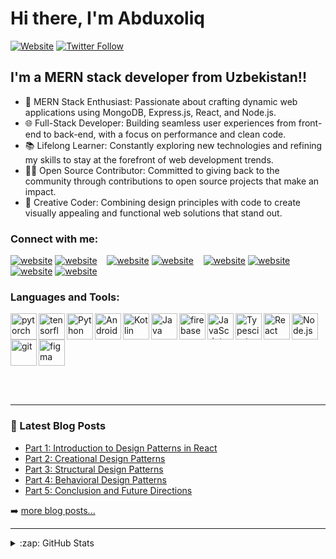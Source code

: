 # Hi there, I'm Abduxoliq

[![Website](https://img.shields.io/website?label=https://abbasali123.github.io/abbas-portfol&style=for-the-badge&url=https%3A%2F%2Fcodestackr.com)](https://abbasali123.github.io/abbas-portfol/)
[![Twitter Follow](https://img.shields.io/twitter/follow/AbbasWebDev?color=1DA1F2&logo=twitter&style=for-the-badge)](https://twitter.com/intent/follow?original_referer=https%3A%2F%2Fgithub.com%2FAbbasWebDev&screen_name=AbbasWebDev)


## I'm a MERN stack developer from Uzbekistan!!

- 🚀 MERN Stack Enthusiast: Passionate about crafting dynamic web applications using MongoDB, Express.js, React, and Node.js.
- 🌐 Full-Stack Developer: Building seamless user experiences from front-end to back-end, with a focus on performance and clean code.
- 📚 Lifelong Learner: Constantly exploring new technologies and refining my skills to stay at the forefront of web development trends.
- 👨‍💻 Open Source Contributor: Committed to giving back to the community through contributions to open source projects that make an impact.
- 🎨 Creative Coder: Combining design principles with code to create visually appealing and functional web solutions that stand out.

### Connect with me:

[![website](./img/globe-light.svg)]([https://abbasali123.github.io/abbas-portfol/]#gh-light-mode-only)
[![website](./img/globe-dark.svg)]([https://abbasali123.github.io/abbas-portfol/]gh-dark-mode-only)
&nbsp;&nbsp;
[![website](./img/twitter-light.svg)](https://twitter.com/AbbasWebDev#gh-light-mode-only)
[![website](./img/twitter-dark.svg)](https://twitter.com/AbbasWebDev#gh-dark-mode-only)
&nbsp;&nbsp;
[![website](./img/linkedin-light.svg)](https://linkedin.com/in/abbas-ali123#gh-light-mode-only)
[![website](./img/linkedin-dark.svg)](https://linkedin.com/in/abbas-ali123r#gh-dark-mode-only)
&nbsp;&nbsp;
[![website](./img/medium-light.svg)](https://medium.com/@abbasashraff12313#gh-light-mode-only)
[![website](./img/medium-dark.svg)](https://medium.com/@abbasashraff12313#gh-dark-mode-only)

### Languages and Tools:

<a href="https://pytorch.org/" target="_blank"> <img align="left" src="https://raw.githubusercontent.com/rahul-jha98/github_readme_icons/main/language_and_tools/square/pytorch/pytorch.svg" alt="pytorch" height="42px"/> </a> 
<a href="https://www.tensorflow.org" target="_blank"> <img align="left" src="https://raw.githubusercontent.com/rahul-jha98/github_readme_icons/main/language_and_tools/square/tensorflow/tensorflow.svg" alt="tensorflow" height="42px"/> </a> 
<a href="https://www.python.org" target="_blank"><img align="left" alt="Python" height ="42px" src="https://raw.githubusercontent.com/rahul-jha98/github_readme_icons/main/language_and_tools/square/python/python.svg"></a>
<a href="https://developer.android.com" target="_blank"> <img align="left" alt="Android" height ="42px" src="https://raw.githubusercontent.com/rahul-jha98/github_readme_icons/main/language_and_tools/square/android/android.svg"> </a>
<a href="https://kotlinlang.org" target="_blank"><img align="left" alt="Kotlin" height ="42px" src="https://raw.githubusercontent.com/rahul-jha98/github_readme_icons/main/language_and_tools/square/kotlin/kotlin.svg"></a>
<a href="https://www.java.com" target="_blank"><img align="left" alt="Java" height ="42px" src="https://raw.githubusercontent.com/rahul-jha98/github_readme_icons/main/language_and_tools/square/java/java.svg"></a>
<a href="https://firebase.google.com/" target="_blank"> <img align="left" src="https://raw.githubusercontent.com/rahul-jha98/github_readme_icons/main/language_and_tools/square/firebase/firebase.svg" alt="firebase" height ="42px"/> </a>
<a href="https://developer.mozilla.org/en-US/docs/Web/JavaScript" target="_blank"> <img align="left" alt="JavaScript" height ="42px"  src="https://raw.githubusercontent.com/rahul-jha98/github_readme_icons/main/language_and_tools/square/javascript/javascript.svg"> </a>
<a href="https://www.typescriptlang.org/" target="_blank"><img align="left" alt="Typescirpt" height ="42px" src="https://raw.githubusercontent.com/rahul-jha98/github_readme_icons/main/language_and_tools/square/typescript/typescript.svg"></a>
<a href="https://reactjs.org/" target="_blank"> <img align="left" alt="React" height ="42px" src="https://raw.githubusercontent.com/rahul-jha98/github_readme_icons/main/language_and_tools/square/react/react.svg"></a>
<a href="https://nodejs.org" target="_blank"><img align="left" alt="Node.js" height ="42px" src="https://raw.githubusercontent.com/rahul-jha98/github_readme_icons/main/language_and_tools/square/node/node.svg"></a>
<a href="https://git-scm.com/" target="_blank"> <img src="https://raw.githubusercontent.com/rahul-jha98/github_readme_icons/main/language_and_tools/square/git-scm/git-scm.svg" align="left" alt="git" height='42px'/> </a>
<a href="https://www.figma.com/" target="_blank"> <img src="https://raw.githubusercontent.com/rahul-jha98/github_readme_icons/main/language_and_tools/square/figma/figma.svg" alt="figma" height='42px'/> </a>

<br />
<br />

---

### 📕 Latest Blog Posts

<!-- BLOG-POST-LIST:START -->
- [Part 1: Introduction to Design Patterns in React](https://medium.com/@abbasashraff12313/part-1-introduction-to-design-patterns-in-react-f3e5a1d105cc)
- [Part 2: Creational Design Patterns](https://medium.com/@abbasashraff12313/part-2-creational-design-patterns-5c6f7f0a9617)
- [Part 3: Structural Design Patterns]([https://medium.com/@abbasashraff12313/part-3-structural-design-patterns-e9344bdddafb])
- [Part 4: Behavioral Design Patterns]([https://medium.com/@abbasashraff12313/part-4-behavioral-design-patterns-615342e01146])
- [Part 5: Conclusion and Future Directions](https://medium.com/@abbasashraff12313/part-5-conclusion-and-future-directions-7595aabf1503)
<!-- BLOG-POST-LIST:END -->

➡️ [more blog posts...](https://medium.com/@abbasashraff12313)

---

<details>
  <summary>:zap: GitHub Stats</summary>

  <img align="left" alt="codeSTACKr's GitHub Stats" src="https://github-readme-stats.vercel.app/api?username=abbasali123&show_icons=true&hide_border=false&title_color=ff652f&icon_color=FFE400&bg_color=09131B&text_color=ffffff&border_color=0c1a25" />

</details>


